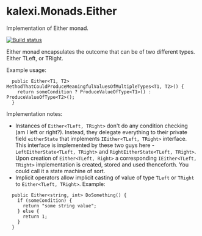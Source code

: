 # kalexi.Monads.Either
Implementation of Either monad.

[![Build status](https://ci.appveyor.com/api/projects/status/26rx8d8bu7bgcu06?svg=true)](https://ci.appveyor.com/project/kalexii/kalexi-monads-either)

Either monad encapsulates the outcome that can be of two different types. Either TLeft, or TRight.

Example usage:
```
  public Either<T1, T2> MethodThatCouldProduceMeaningfulValuesOfMultipleTypes<T1, T2>() {
    return someCondition ? ProduceValueOfType<T1>() : ProduceValueOfType<T2>();
  }
```

Implementation notes:
- Instances of `Either<TLeft, TRight>` don't do any condition checking (am I left or right?). Instead, they delegate everything to their private field `eitherState` that implements `IEither<TLeft, TRight>` interface. This interface is implemented by these two guys here - `LeftEitherState<TLeft, TRight>` and `RightEitherState<TLeft, TRight>`. Upon creation of `Either<TLeft, Right>` a corresponding `IEither<TLeft, TRight>` implementation is created, stored and used thenceforth. You could call it a state machine of sort.
- Implicit operators allow implicit casting of value of type `TLeft` or `TRight` to `Either<TLeft, TRight>`. Example:
```
  public Either<string, int> DoSomething() {
    if (someCondition) {
      return "some string value";
    } else {
      return 1;
    }
  }
```
